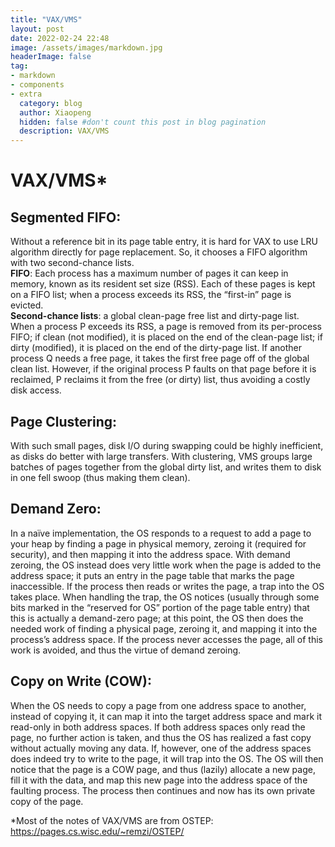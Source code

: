 ```yaml
---
title: "VAX/VMS"
layout: post
date: 2022-02-24 22:48
image: /assets/images/markdown.jpg
headerImage: false
tag:
- markdown
- components
- extra
  category: blog
  author: Xiaopeng
  hidden: false #don't count this post in blog pagination
  description: VAX/VMS
---
```



# VAX/VMS*
## Segmented FIFO:
Without a reference bit in its page table entry, it is hard for VAX to use LRU algorithm directly for page replacement. So, it chooses a FIFO algorithm with two second-chance lists.   
**FIFO**: Each process has a maximum number of pages it can keep in memory, known as its resident set size (RSS). Each of these pages is kept on a FIFO list; when a process exceeds its RSS, the “first-in” page is evicted.  
**Second-chance lists**: a global clean-page free list and dirty-page list. When a process P exceeds its RSS, a page is removed from its per-process FIFO; if clean (not modified), it is placed on the end of the clean-page list; if dirty (modified), it is placed on the end of the dirty-page list. If another process Q needs a free page, it takes the first free page off of the global clean list. However, if the original process P faults on that page before it is reclaimed, P reclaims it from the free (or dirty) list, thus avoiding a costly disk access.  

## Page Clustering:
With such small pages, disk I/O during swapping could be highly inefficient, as disks do better with large transfers. With clustering, VMS groups large batches of pages together from the global dirty list, and writes them to disk in one fell swoop (thus making them clean).

## Demand Zero:
In a naïve implementation, the OS responds to a request to add a page to your heap by finding a page in physical memory, zeroing it (required for security), and then mapping it into the address space. With demand zeroing, the OS instead does very little work when the page is added to the address space; it puts an entry in the page table that marks the page inaccessible. If the process then reads or writes the page, a trap into the OS takes place. When handling the trap, the OS notices (usually through some bits marked in the “reserved for OS” portion of the page table entry) that this is actually a demand-zero page; at this point, the OS then does the needed work of finding a physical page, zeroing it, and mapping it into the process’s address space. If the process never accesses the page, all of this work is avoided, and thus the virtue of demand zeroing.

## Copy on Write (COW):
When the OS needs to copy a page from one address space to another, instead of copying it, it can map it into the target address space and mark it read-only in both address spaces. If both address spaces only read the page, no further action is taken, and thus the OS has realized a fast copy without actually moving any data. If, however, one of the address spaces does indeed try to write to the page, it will trap into the OS. The OS will then notice that the page is a COW page, and thus (lazily) allocate a new page, fill it with the data, and map this new page into the address space of the faulting process. The process then continues and now has its own private copy of the page.

*Most of the notes of VAX/VMS are from OSTEP: https://pages.cs.wisc.edu/~remzi/OSTEP/
